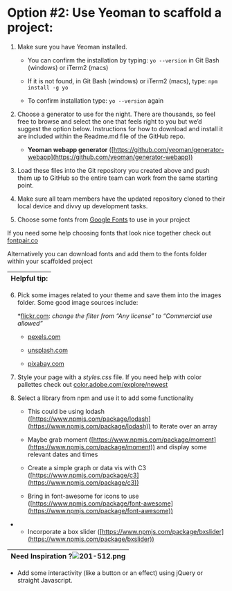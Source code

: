 # Option #2: Use Yeoman to scaffold a project:

1. Make sure you have Yeoman installed.

    *   You can confirm the installation by typing: `yo --version` in Git Bash (windows) or iTerm2 (macs)

    *   If it is not found, in Git Bash (windows) or iTerm2 (macs), type: `npm install ​-g yo`

    *   To confirm installation type: `yo --version` again

2. Choose a generator to use for the night. There are thousands, so feel free to browse and select the one that feels right to you but we’d suggest the option below. Instructions for how to download and install it are included within the Readme.md file of the GitHub repo.

    *   **Yeoman webapp generator** ([https://github.com/yeoman/generator-webapp](https://github.com/yeoman/generator-webapp))

3. Load these files into the Git repository you created above and push them up to GitHub so the entire team can work from the same starting point.

4. Make sure all team members have the updated repository cloned to their local device and divvy up development tasks.

5. Choose some fonts from [Google Fonts](https://fonts.google.com/) to use in your project

If you need some help choosing fonts that look nice together check out [fontpair.co](http://fontpair.co/)

Alternatively you can download fonts and add them to the fonts folder within your scaffolded project


| **Helpful tip:** |
| --- |

6. Pick some images related to your theme and save them into the images folder. Some good image sources include:

    *[flickr.com](https://www.flickr.com/): _change the filter from “Any license” to “Commercial use allowed”_
    
    * [pexels.com](https://www.pexels.com/)
    
    * [unsplash.com](https://unsplash.com/)
    
    * [pixabay.com](https://pixabay.com/)

7. Style your page with a _styles.css_ file. If you need help with color pallettes check out [color.adobe.com/explore/newest](https://color.adobe.com/explore/newest/)

8. Select a library from npm and use it to add some functionality

    *   This could be using lodash ([https://www.npmjs.com/package/lodash](https://www.npmjs.com/package/lodash)) to iterate over an array

    *   Maybe grab moment ([https://www.npmjs.com/package/moment](https://www.npmjs.com/package/moment)) and display some relevant dates and times

    *   Create a simple graph or data vis with C3 ([https://www.npmjs.com/package/c3](https://www.npmjs.com/package/c3))

    *   Bring in font-awesome for icons to use ([https://www.npmjs.com/package/font-awesome](https://www.npmjs.com/package/font-awesome))

*   *   Incorporate a box slider ([https://www.npmjs.com/package/bxslider](https://www.npmjs.com/package/bxslider))

| **Need Inspiration ?**![](export/assets/image15png.png)201-512.png |
| --- |

*   Add some interactivity (like a button or an effect) using jQuery or straight Javascript.

